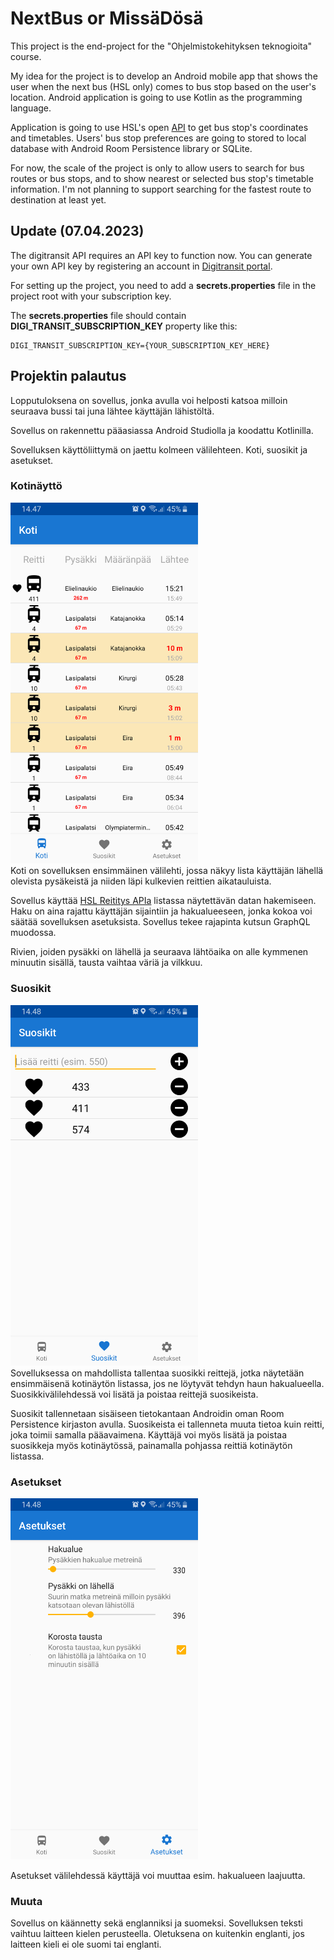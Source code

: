 # NextBus or MissäDösä 

This project is the end-project for the "Ohjelmistokehityksen teknogioita" course.

My idea for the project is to develop an Android mobile app that shows the user when the next bus (HSL only) comes to bus stop based on the user's location. Android application is going to use Kotlin as the programming language.

Application is going to use HSL's open [API](https://www.hsl.fi/avoindata) to get bus stop's coordinates and timetables.
Users' bus stop preferences are going to stored to local database with Android Room Persistence library or SQLite.

For now, the scale of the project is only to allow users to search for bus routes or bus stops, and to show nearest or selected bus stop's timetable information. I'm not planning to support searching for the fastest route to destination at least yet.

## Update (07.04.2023)

The digitransit API requires an API key to function now. You can generate your own API key by registering an account in [Digitransit portal](https://portal-api.digitransit.fi/).

For setting up the project, you need to add a **secrets.properties** file in the project root with your subscription key.

The **secrets.properties** file should contain **DIGI_TRANSIT_SUBSCRIPTION_KEY** property like this:

```
DIGI_TRANSIT_SUBSCRIPTION_KEY={YOUR_SUBSCRIPTION_KEY_HERE}
```

## Projektin palautus
Lopputuloksena on sovellus, jonka avulla voi helposti katsoa milloin seuraava bussi tai juna lähtee käyttäjän lähistöltä.

Sovellus on rakennettu pääasiassa Android Studiolla ja koodattu Kotlinilla.

Sovelluksen käyttöliittymä on jaettu kolmeen välilehteen. Koti, suosikit ja asetukset.

### Kotinäyttö
<img src="images/nextbus_screenshot2.png" alt="Koti" width="300"/><br>
Koti on sovelluksen ensimmäinen välilehti, jossa näkyy lista käyttäjän lähellä olevista pysäkeistä ja niiden läpi kulkevien reittien aikatauluista.

Sovellus käyttää [HSL Reititys APIa](https://digitransit.fi/en/developers/apis/1-routing-api/) listassa näytettävän datan hakemiseen. Haku on aina rajattu käyttäjän sijaintiin ja hakualueeseen, jonka kokoa voi säätää sovelluksen asetuksista. Sovellus tekee rajapinta kutsun GraphQL muodossa.

Rivien, joiden pysäkki on lähellä ja seuraava lähtöaika on alle kymmenen minuutin sisällä, tausta vaihtaa väriä ja vilkkuu.

### Suosikit
<img src="images/nextbus_screenshot3.png" alt="Suosikit" width="300"/><br>
Sovelluksessa on mahdollista tallentaa suosikki reittejä, jotka näytetään ensimmäisenä kotinäytön listassa, jos ne löytyvät tehdyn haun hakualueella.
Suosikkivälilehdessä voi lisätä ja poistaa reittejä suosikeista.

Suosikit tallennetaan sisäiseen tietokantaan Androidin oman Room Persistence kirjaston avulla. Suosikeista ei tallenneta muuta tietoa kuin reitti, joka toimii samalla pääavaimena.
Käyttäjä voi myös lisätä ja poistaa suosikkeja myös kotinäytössä, painamalla pohjassa reittiä kotinäytön listassa.

### Asetukset
<img src="images/nextbus_screenshot4.png" alt="Asetukset" width="300"/><br>

Asetukset välilehdessä käyttäjä voi muuttaa esim. hakualueen laajuutta. 

### Muuta
Sovellus on käännetty sekä englanniksi ja suomeksi. Sovelluksen teksti vaihtuu laitteen kielen perusteella. Oletuksena on kuitenkin englanti, jos laitteen kieli ei ole suomi tai englanti.



